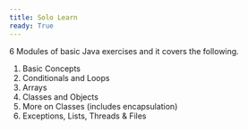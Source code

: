 ```yaml
---
title: Solo Learn
ready: True
---
```

6 Modules of basic Java exercises and it covers the following.

1. Basic Concepts       
2. Conditionals and Loops
3. Arrays                          
4. Classes and Objects
5. More on Classes (includes encapsulation)
6. Exceptions, Lists, Threads & Files       
